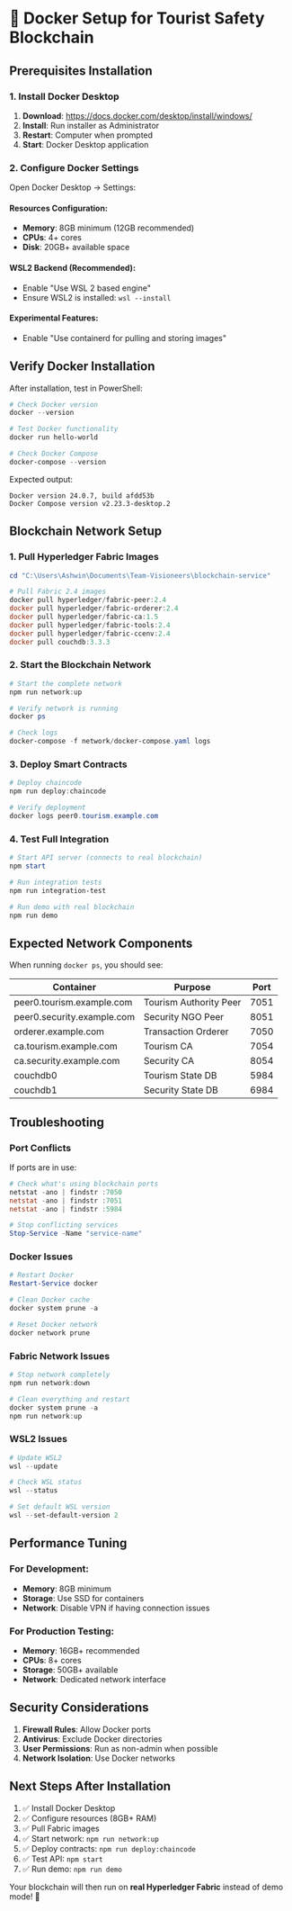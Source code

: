 # 🐳 Docker Setup for Tourist Safety Blockchain

## Prerequisites Installation

### 1. Install Docker Desktop
1. **Download**: https://docs.docker.com/desktop/install/windows/
2. **Install**: Run installer as Administrator
3. **Restart**: Computer when prompted
4. **Start**: Docker Desktop application

### 2. Configure Docker Settings
Open Docker Desktop → Settings:

#### **Resources Configuration:**
- **Memory**: 8GB minimum (12GB recommended)
- **CPUs**: 4+ cores
- **Disk**: 20GB+ available space

#### **WSL2 Backend (Recommended):**
- Enable "Use WSL 2 based engine"
- Ensure WSL2 is installed: `wsl --install`

#### **Experimental Features:**
- Enable "Use containerd for pulling and storing images"

## Verify Docker Installation

After installation, test in PowerShell:

```powershell
# Check Docker version
docker --version

# Test Docker functionality
docker run hello-world

# Check Docker Compose
docker-compose --version
```

Expected output:
```
Docker version 24.0.7, build afdd53b
Docker Compose version v2.23.3-desktop.2
```

## Blockchain Network Setup

### 1. Pull Hyperledger Fabric Images
```powershell
cd "C:\Users\Ashwin\Documents\Team-Visioneers\blockchain-service"

# Pull Fabric 2.4 images
docker pull hyperledger/fabric-peer:2.4
docker pull hyperledger/fabric-orderer:2.4
docker pull hyperledger/fabric-ca:1.5
docker pull hyperledger/fabric-tools:2.4
docker pull hyperledger/fabric-ccenv:2.4
docker pull couchdb:3.3.3
```

### 2. Start the Blockchain Network
```powershell
# Start the complete network
npm run network:up

# Verify network is running
docker ps

# Check logs
docker-compose -f network/docker-compose.yaml logs
```

### 3. Deploy Smart Contracts
```powershell
# Deploy chaincode
npm run deploy:chaincode

# Verify deployment
docker logs peer0.tourism.example.com
```

### 4. Test Full Integration
```powershell
# Start API server (connects to real blockchain)
npm start

# Run integration tests
npm run integration-test

# Run demo with real blockchain
npm run demo
```

## Expected Network Components

When running `docker ps`, you should see:

| Container | Purpose | Port |
|-----------|---------|------|
| peer0.tourism.example.com | Tourism Authority Peer | 7051 |
| peer0.security.example.com | Security NGO Peer | 8051 |
| orderer.example.com | Transaction Orderer | 7050 |
| ca.tourism.example.com | Tourism CA | 7054 |
| ca.security.example.com | Security CA | 8054 |
| couchdb0 | Tourism State DB | 5984 |
| couchdb1 | Security State DB | 6984 |

## Troubleshooting

### Port Conflicts
If ports are in use:
```powershell
# Check what's using blockchain ports
netstat -ano | findstr :7050
netstat -ano | findstr :7051
netstat -ano | findstr :5984

# Stop conflicting services
Stop-Service -Name "service-name"
```

### Docker Issues
```powershell
# Restart Docker
Restart-Service docker

# Clean Docker cache
docker system prune -a

# Reset Docker network
docker network prune
```

### Fabric Network Issues
```powershell
# Stop network completely
npm run network:down

# Clean everything and restart
docker system prune -a
npm run network:up
```

### WSL2 Issues
```powershell
# Update WSL2
wsl --update

# Check WSL status
wsl --status

# Set default WSL version
wsl --set-default-version 2
```

## Performance Tuning

### For Development:
- **Memory**: 8GB minimum
- **Storage**: Use SSD for containers
- **Network**: Disable VPN if having connection issues

### For Production Testing:
- **Memory**: 16GB+ recommended
- **CPUs**: 8+ cores
- **Storage**: 50GB+ available
- **Network**: Dedicated network interface

## Security Considerations

1. **Firewall Rules**: Allow Docker ports
2. **Antivirus**: Exclude Docker directories
3. **User Permissions**: Run as non-admin when possible
4. **Network Isolation**: Use Docker networks

## Next Steps After Installation

1. ✅ Install Docker Desktop
2. ✅ Configure resources (8GB+ RAM)
3. ✅ Pull Fabric images
4. ✅ Start network: `npm run network:up`
5. ✅ Deploy contracts: `npm run deploy:chaincode`
6. ✅ Test API: `npm start`
7. ✅ Run demo: `npm run demo`

Your blockchain will then run on **real Hyperledger Fabric** instead of demo mode! 🚀